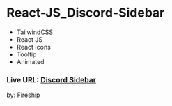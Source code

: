 # React-JS_Discord-Sidebar
- TailwindCSS 
- React JS
- React Icons
- Tooltip
- Animated

### Live URL: [Discord Sidebar](https://discord-sidebar-tailwindcss.netlify.app/)

by: [Fireship](https://www.youtube.com/watch?v=pfaSUYaSgRo&t=620s)
